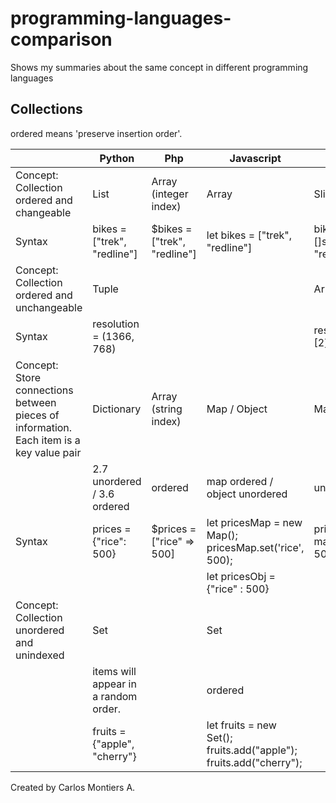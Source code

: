 # programming-languages-comparison
Shows my summaries about the same concept in different programming languages

## Collections

ordered means 'preserve insertion order'.

|   | Python  |  Php | Javascript  | Golang  |
| ------------ | ------------ | ------------ | ------------ | ------------ |
| Concept: Collection ordered and changeable  | List  |  Array (integer index)  | Array  | Slice  |
| Syntax  | bikes = ["trek", "redline"]  | $bikes = ["trek", "redline"]  | let bikes = ["trek", "redline"]  | bikes := []string{"trek", "redline"}  |
| Concept: Collection ordered and unchangeable  | Tuple  |   |   | Array  |
| Syntax  | resolution = (1366, 768)  |   |   | resolution := [2]int{1366, 768}  |
| Concept: Store connections between pieces of information. Each item is a key value pair  | Dictionary  | Array (string index)  | Map / Object  | Map  |
|   | 2.7 unordered / 3.6 ordered  | ordered  | map ordered / object unordered  | unordered  |
| Syntax  | prices = {"rice": 500}  | $prices = ["rice" => 500]  | let pricesMap = new Map(); pricesMap.set('rice', 500);  | prices := map[string]int{"rice": 500}  |
|  |  |  | let pricesObj = {"rice" : 500}  |  |
| Concept: Collection unordered and unindexed  | Set  |   |  Set |   |
|   | items will appear in a random order.  |   |  ordered|   |
|   | fruits = {"apple", "cherry"}  |   |  let fruits = new Set(); fruits.add("apple"); fruits.add("cherry");  |   |  |


Created by Carlos Montiers A.
